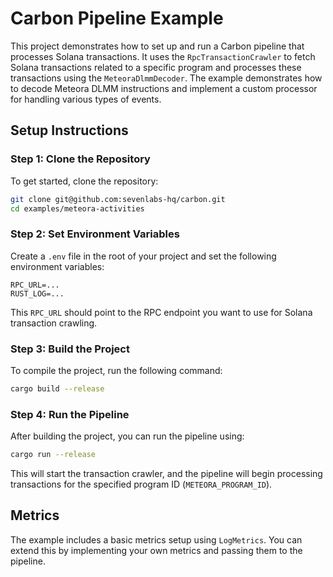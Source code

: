 # Carbon Pipeline Example

This project demonstrates how to set up and run a Carbon pipeline that processes Solana transactions. It uses the `RpcTransactionCrawler` to fetch Solana transactions related to a specific program and processes these transactions using the `MeteoraDlmmDecoder`. The example demonstrates how to decode Meteora DLMM instructions and implement a custom processor for handling various types of events.

## Setup Instructions

### Step 1: Clone the Repository

To get started, clone the repository:

```sh
git clone git@github.com:sevenlabs-hq/carbon.git
cd examples/meteora-activities
```

### Step 2: Set Environment Variables

Create a `.env` file in the root of your project and set the following environment variables:

```env
RPC_URL=...
RUST_LOG=...
```

This `RPC_URL` should point to the RPC endpoint you want to use for Solana transaction crawling.

### Step 3: Build the Project

To compile the project, run the following command:

```sh
cargo build --release
```

### Step 4: Run the Pipeline

After building the project, you can run the pipeline using:

```sh
cargo run --release
```

This will start the transaction crawler, and the pipeline will begin processing transactions for the specified program ID (`METEORA_PROGRAM_ID`).

## Metrics

The example includes a basic metrics setup using `LogMetrics`. You can extend this by implementing your own metrics and passing them to the pipeline.
